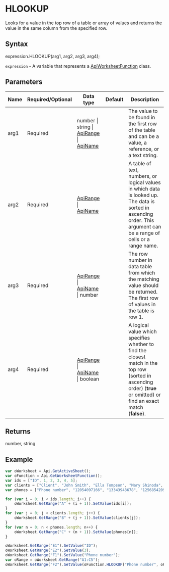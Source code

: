 # HLOOKUP

Looks for a value in the top row of a table or array of values and returns the value in the same column from the specified row.

## Syntax

expression.HLOOKUP(arg1, arg2, arg3, arg4);

`expression` - A variable that represents a [ApiWorksheetFunction](../ApiWorksheetFunction.md) class.

## Parameters

| **Name** | **Required/Optional** | **Data type** | **Default** | **Description** |
| ------------- | ------------- | ------------- | ------------- | ------------- |
| arg1 | Required | number &#124; string &#124; [ApiRange](../../ApiRange/ApiRange.md) &#124; [ApiName](../../ApiName/ApiName.md) |  | The value to be found in the first row of the table and can be a value, a reference, or a text string. |
| arg2 | Required | [ApiRange](../../ApiRange/ApiRange.md) &#124; [ApiName](../../ApiName/ApiName.md) |  | A table of text, numbers, or logical values in which data is looked up. The data is sorted in ascending order. This argument can be a range of cells or a range name. |
| arg3 | Required | [ApiRange](../../ApiRange/ApiRange.md) &#124; [ApiName](../../ApiName/ApiName.md) &#124; number |  | The row number in data table from which the matching value should be returned. The first row of values in the table is row 1. |
| arg4 | Required | [ApiRange](../../ApiRange/ApiRange.md) &#124; [ApiName](../../ApiName/ApiName.md) &#124; boolean |  | A logical value which specifies whether to find the closest match in the top row (sorted in ascending order) (**true** or omitted) or find an exact match (**false**). |

## Returns

number, string

## Example



```javascript
var oWorksheet = Api.GetActiveSheet();
var oFunction = Api.GetWorksheetFunction();
var ids = ["ID", 1, 2, 3, 4, 5];
var clients = ["Client", "John Smith", "Ella Tompson", "Mary Shinoda", "Lily-Ann Bates", "Clara Ray"];
var phones = ["Phone number", "12054097166", "13343943678", "12568542099", "12057032298", "12052914781"];

for (var i = 0; i < ids.length; i++) {
    oWorksheet.GetRange("A" + (i + 1)).SetValue(ids[i]);
}
for (var j = 0; j < clients.length; j++) {
    oWorksheet.GetRange("B" + (j + 1)).SetValue(clients[j]);
}
for (var n = 0; n < phones.length; n++) {
    oWorksheet.GetRange("C" + (n + 1)).SetValue(phones[n]);
}

oWorksheet.GetRange("E1").SetValue("ID");
oWorksheet.GetRange("E2").SetValue(3);
oWorksheet.GetRange("F1").SetValue("Phone number");
var oRange = oWorksheet.GetRange("A1:C5");
oWorksheet.GetRange("F2").SetValue(oFunction.HLOOKUP("Phone number", oRange, 3+1));
```

